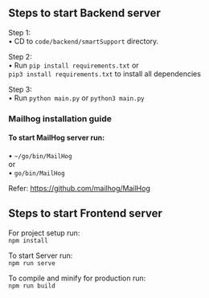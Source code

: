 ## Steps to start Backend server  
Step 1:  
• CD to `code/backend/smartSupport` directory.

Step 2:  
• Run `pip install requirements.txt` or  
`pip3 install requirements.txt` to install all dependencies  

Step 3:  
• Run `python main.py` or `python3 main.py`  

 
### Mailhog installation guide  

####  To start MailHog server run:  
• `~/go/bin/MailHog`  
or  
• `go/bin/MailHog` 

Refer: https://github.com/mailhog/MailHog


## Steps to start Frontend server  
For project setup run:  
`npm install`  

To start Server run:  
`npm run serve`  

To compile and minify for production run:  
`npm run build`

